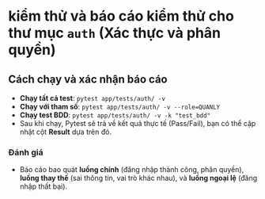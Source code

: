 # kiểm thử và báo cáo kiểm thử cho thư mục `auth` (Xác thực và phân quyền)

## Cách chạy và xác nhận báo cáo

- **Chạy tất cả test**: `pytest app/tests/auth/ -v`
- **Chạy với tham số**: `pytest app/tests/auth/ -v --role=QUANLY`
- **Chạy test BDD**: `pytest app/tests/auth/ -v -k "test_bdd"`
- Sau khi chạy, Pytest sẽ trả về kết quả thực tế (Pass/Fail), bạn có thể cập nhật cột **Result** dựa trên đó.

### Đánh giá

- Báo cáo bao quát **luồng chính** (đăng nhập thành công, phân quyền), **luồng thay thế** (sai thông tin, vai trò khác nhau), và **luồng ngoại lệ** (đăng nhập thất bại).
